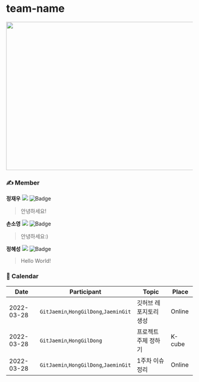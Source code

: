 # team-name
<img src="https://user-images.githubusercontent.com/55350092/160306027-32c4c6f0-effc-4640-92a5-7b83fe56423d.jpg" width="1000" height="400"/>

### ✍️ Member
**정재우**
<a href="https://github.com/adfkov"><img src="https://img.shields.io/github/followers/adfkov?label=Chungjaewoo&style=social"/></a>
![Badge](https://img.shields.io/badge/email-qufekf989@naver.com-blue)
> 안녕하세요!

**손소영**
<a href="https://github.com/soyeongsohn"><img src="https://img.shields.io/github/followers/soyeongsohn?label=AnGit&style=social"/></a>
![Badge](https://img.shields.io/badge/email-thdud6265%40gmail.com-red)
> 안녕하세요:)

**정혜성**
<a href="https://github.com/anjm1020"><img src="https://img.shields.io/github/followers/anjm1020?label=AnGit&style=social"/></a>
![Badge](https://img.shields.io/badge/email-anjm1020%40gmail.com-red)
> Hello World!

### 📆 Calendar
|Date |Participant|Topic|Place|
|--|--|--|--|
|2022-03-28|`GitJaemin`,`HongGilDong`,`JaeminGit`| 깃허브 레포지토리 생성|Online|
|2022-03-28|`GitJaemin`,`HongGilDong`| 프로젝트 주제 정하기 |K-cube|
|2022-03-28|`GitJaemin`,`HongGilDong`,`JaeminGit`| 1주차 이슈 정리 |Online|
